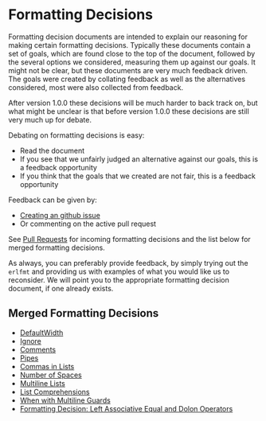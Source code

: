 # Formatting Decisions

Formatting decision documents are intended to explain our reasoning for making certain formatting decisions.
Typically these documents contain a set of goals, which are found close to the top of the document,
followed by the several options we considered, measuring them up against our goals.
It might not be clear, but these documents are very much feedback driven.
The goals were created by collating feedback as well as the alternatives considered,
most were also collected from feedback.

After version 1.0.0 these decisions will be much harder to back track on,
but what might be unclear is that before version 1.0.0 these decisions are still very much up for debate.

Debating on formatting decisions is easy:

- Read the document
- If you see that we unfairly judged an alternative against our goals, this is a feedback opportunity
- If you think that the goals that we created are not fair, this is a feedback opportunity

Feedback can be given by:

- [Creating an github issue](https://github.com/WhatsApp/erlfmt/issues/new)
- Or commenting on the active pull request

See [Pull Requests](https://github.com/WhatsApp/erlfmt/pulls) for incoming formatting decisions and the list below for merged formatting decisions.

As always, you can preferably provide feedback, by simply trying out the `erlfmt` and providing us with examples of what you would like us to reconsider.  We will point you to the appropriate formatting decision document, if one already exists.

## Merged Formatting Decisions

- [DefaultWidth](./FormattingDecisionDefaultWidth.md)
- [Ignore](./FormattingDecisionIgnore.md)
- [Comments](./FormattingDecisionComments.md)
- [Pipes](./FormattingDecisionPipes.md)
- [Commas in Lists](./FormattingDecisionCommas.md)
- [Number of Spaces](./FormattingDecisionSpaces.md)
- [Multiline Lists](./FormattingDecisionLists.md)
- [List Comprehensions](./FormattingDecisionListComprehensions.md)
- [When with Multiline Guards](./FormattingDecisionWhenMultilineGuards.md)
- [Formatting Decision: Left Associative Equal and Dolon Operators](./FormattingDecisionAssociative.md)
